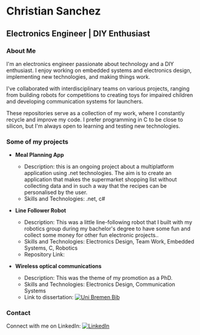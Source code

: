 # Christian Sanchez
## Electronics Engineer | DIY Enthusiast

### About Me
I'm an electronics engineer passionate about technology and a DIY enthusiast. I enjoy working on embedded systems and electronics design, implementing new technologies, and making things work.

I've collaborated with interdisciplinary teams on various projects, ranging from building robots for competitions to creating toys for impaired children and developing communication systems for launchers.

These repositories serve as a collection of my work, where I constantly recycle and improve my code. I prefer programming in C to be close to silicon, but I'm always open to learning and testing new technologies.

### Some of my projects
- **Meal Planning App**
  - Description: this is an ongoing project about a multiplatform application using .net technologies. The aim is to create an application that makes the supermarket shopping list without collecting data and in such a way that the recipes can be personalised by the user.
  - Skills and Technologies: .net, c#

- **Line Follower Robot**
  - Description: This was a little line-following robot that I built with my robotics group during my bachelor's degree to have some fun and collect some money for other fun electronic projects..
  - Skills and Technologies: Electronics Design, Team Work, Embedded Systems, C, Robotics
  - Repository Link: 

- **Wireless optical communications**
  - Description: This was the theme of my promotion as a PhD. 
  - Skills and Technologies: Electronics Design, Communication Systems
  - Link to dissertation: [![Uni Bremen Bib](https://github.com/chrislsanchez/chrislsanchez.github.io/assets/38102605/62ce6d94-4004-41c7-b5ad-05c4a2e1b7d8)](https://suche.suub.uni-bremen.de/peid=B180978176&LAN=DE&CID=&index=L&Hitnr=1&dtyp=h&rtyp=a&Exemplar=1)


### Contact
Connect with me on LinkedIn:
[![LinkedIn](https://github.com/chrislsanchez/chrislsanchez.github.io/assets/38102605/dc10e792-d027-4c26-b6eb-99ff46cd1815)](linkedin.com/in/chrislsanchez)

<!-- ⬅
## Welcome to GitHub Pages

You can use the [editor on GitHub](https://github.com/chrislsanchez/chrislsanchez.github.io/edit/main/docs/index.md) to maintain and preview the content for your website in Markdown files.

Whenever you commit to this repository, GitHub Pages will run [Jekyll](https://jekyllrb.com/) to rebuild the pages in your site, from the content in your Markdown files.

### Markdown

Markdown is a lightweight and easy-to-use syntax for styling your writing. It includes conventions for

```markdown
Syntax highlighted code block

# Header 1
## Header 2
### Header 3

- Bulleted
- List

1. Numbered
2. List

**Bold** and _Italic_ and `Code` text

[Link](url) and ![Image](src)
```

For more details see [Basic writing and formatting syntax](https://docs.github.com/en/github/writing-on-github/getting-started-with-writing-and-formatting-on-github/basic-writing-and-formatting-syntax).

### Jekyll Themes

Your Pages site will use the layout and styles from the Jekyll theme you have selected in your [repository settings](https://github.com/chrislsanchez/chrislsanchez.github.io/settings/pages). The name of this theme is saved in the Jekyll `_config.yml` configuration file.

### Support or Contact

Having trouble with Pages? Check out our [documentation](https://docs.github.com/categories/github-pages-basics/) or [contact support](https://support.github.com/contact) and we’ll help you sort it out. -->
